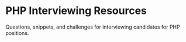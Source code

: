 # PHP Interviewing Resources
Questions, snippets, and challenges for interviewing candidates for PHP positions.
